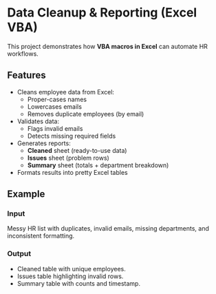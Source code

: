 # Data Cleanup & Reporting (Excel VBA)

This project demonstrates how **VBA macros in Excel** can automate HR workflows.

## Features
- Cleans employee data from Excel:
  - Proper-cases names
  - Lowercases emails
  - Removes duplicate employees (by email)
- Validates data:
  - Flags invalid emails
  - Detects missing required fields
- Generates reports:
  - **Cleaned** sheet (ready-to-use data)
  - **Issues** sheet (problem rows)
  - **Summary** sheet (totals + department breakdown)
- Formats results into pretty Excel tables

## Example
### Input
Messy HR list with duplicates, invalid emails, missing departments, and inconsistent formatting.

### Output
- Cleaned table with unique employees.
- Issues table highlighting invalid rows.
- Summary table with counts and timestamp.

